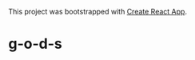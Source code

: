 This project was bootstrapped with [Create React App](https://github.com/facebookincubator/create-react-app).
# g-o-d-s
